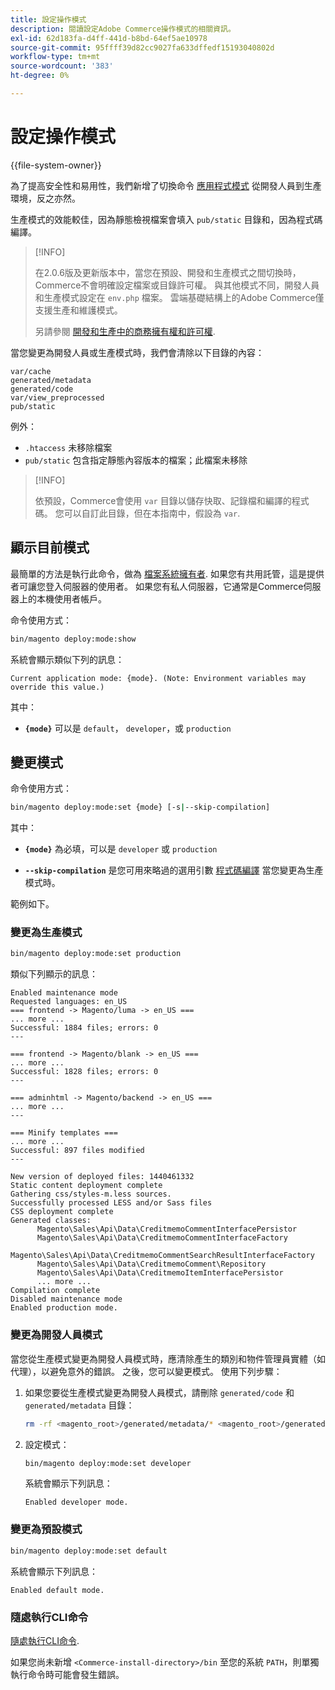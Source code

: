 ```yaml
---
title: 設定操作模式
description: 閱讀設定Adobe Commerce操作模式的相關資訊。
exl-id: 62d183fa-d4ff-441d-b8bd-64ef5ae10978
source-git-commit: 95ffff39d82cc9027fa633dffedf15193040802d
workflow-type: tm+mt
source-wordcount: '383'
ht-degree: 0%

---
```


# 設定操作模式

{{file-system-owner}}

為了提高安全性和易用性，我們新增了切換命令 [應用程式模式](../bootstrap/application-modes.md) 從開發人員到生產環境，反之亦然。

生產模式的效能較佳，因為靜態檢視檔案會填入 `pub/static` 目錄和，因為程式碼編譯。

>[!INFO]
>
>在2.0.6版及更新版本中，當您在預設、開發和生產模式之間切換時，Commerce不會明確設定檔案或目錄許可權。 與其他模式不同，開發人員和生產模式設定在 `env.php` 檔案。 雲端基礎結構上的Adobe Commerce僅支援生產和維護模式。
>
>另請參閱 [開發和生產中的商務擁有權和許可權](../deployment/file-system-permissions.md).

當您變更為開發人員或生產模式時，我們會清除以下目錄的內容：

```terminal
var/cache
generated/metadata
generated/code
var/view_preprocessed
pub/static
```

例外：

- `.htaccess` 未移除檔案
- `pub/static` 包含指定靜態內容版本的檔案；此檔案未移除

>[!INFO]
>
>依預設，Commerce會使用 `var` 目錄以儲存快取、記錄檔和編譯的程式碼。 您可以自訂此目錄，但在本指南中，假設為 `var`.

## 顯示目前模式

最簡單的方法是執行此命令，做為 [檔案系統擁有者](../../installation/prerequisites/file-system/overview.md). 如果您有共用託管，這是提供者可讓您登入伺服器的使用者。 如果您有私人伺服器，它通常是Commerce伺服器上的本機使用者帳戶。

命令使用方式：

```bash
bin/magento deploy:mode:show
```

系統會顯示類似下列的訊息：

```terminal
Current application mode: {mode}. (Note: Environment variables may override this value.)
```

其中：

- **`{mode}`** 可以是 `default`， `developer`，或 `production`

## 變更模式

命令使用方式：

```bash
bin/magento deploy:mode:set {mode} [-s|--skip-compilation]
```

其中：

- **`{mode}`** 為必填，可以是 `developer` 或 `production`

- **`--skip-compilation`** 是您可用來略過的選用引數 [程式碼編譯](../cli/code-compiler.md) 當您變更為生產模式時。

範例如下。

### 變更為生產模式

```bash
bin/magento deploy:mode:set production
```

類似下列顯示的訊息：

```terminal
Enabled maintenance mode
Requested languages: en_US
=== frontend -> Magento/luma -> en_US ===
... more ...
Successful: 1884 files; errors: 0
---

=== frontend -> Magento/blank -> en_US ===
... more ...
Successful: 1828 files; errors: 0
---

=== adminhtml -> Magento/backend -> en_US ===
... more ...
---

=== Minify templates ===
... more ...
Successful: 897 files modified
---

New version of deployed files: 1440461332
Static content deployment complete
Gathering css/styles-m.less sources.
Successfully processed LESS and/or Sass files
CSS deployment complete
Generated classes:
      Magento\Sales\Api\Data\CreditmemoCommentInterfacePersistor
      Magento\Sales\Api\Data\CreditmemoCommentInterfaceFactory
      Magento\Sales\Api\Data\CreditmemoCommentSearchResultInterfaceFactory
      Magento\Sales\Api\Data\CreditmemoComment\Repository
      Magento\Sales\Api\Data\CreditmemoItemInterfacePersistor
      ... more ...
Compilation complete
Disabled maintenance mode
Enabled production mode.
```

### 變更為開發人員模式

當您從生產模式變更為開發人員模式時，應清除產生的類別和物件管理員實體（如代理），以避免意外的錯誤。 之後，您可以變更模式。 使用下列步驟：

1. 如果您要從生產模式變更為開發人員模式，請刪除 `generated/code` 和 `generated/metadata` 目錄：

   ```bash
   rm -rf <magento_root>/generated/metadata/* <magento_root>/generated/code/*
   ```

1. 設定模式：

   ```bash
   bin/magento deploy:mode:set developer
   ```

   系統會顯示下列訊息：

   ```terminal
   Enabled developer mode.
   ```

### 變更為預設模式

```bash
bin/magento deploy:mode:set default
```

系統會顯示下列訊息：

```terminal
Enabled default mode.
```

### 隨處執行CLI命令

[隨處執行CLI命令](../cli/config-cli.md#config-install-cli-first).

如果您尚未新增 `<Commerce-install-directory>/bin` 至您的系統 `PATH`，則單獨執行命令時可能會發生錯誤。
